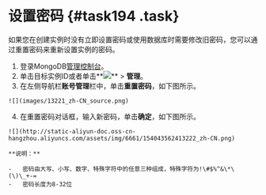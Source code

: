 # 设置密码 {#task194 .task}

如果您在创建实例时没有立即设置密码或使用数据库时需要修改旧密码，您可以通过重置密码来重新设置实例的密码。

1.   登录MongoDB[管理控制台](https://mongodb.console.aliyun.com/)。 
2.   单击目标实例ID或者单击**![](http://static-aliyun-doc.oss-cn-hangzhou.aliyuncs.com/assets/img/6660/154043562413206_zh-CN.png)** \> **管理**。 
3.   在左侧导航栏**账号管理**栏中，单击**重置密码**，如下图所示。 

    ![](images/13221_zh-CN_source.png)

4.   在重置密码对话框，输入新密码，单击**确定**，如下图所示。 

    ![](http://static-aliyun-doc.oss-cn-hangzhou.aliyuncs.com/assets/img/6661/154043562413222_zh-CN.png)

    **说明：** 

    -   密码由大写、小写、数字、特殊字符中的任意三种组成，特殊字符为!\#$%^&\*\(\)\_+-=
    -   密码长度为8-32位

